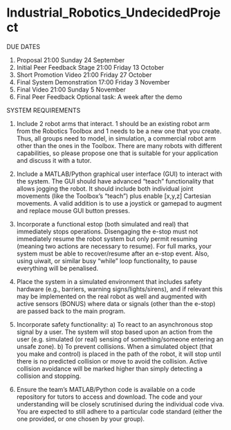 # Industrial_Robotics_UndecidedProject

DUE DATES
1) Proposal                        21:00 Sunday 24 September
2) Initial Peer Feedback Stage     21:00 Friday 13 October
3) Short Promotion Video           21:00 Friday 27 October
4) Final System Demonstration      17:00 Friday 3 November
5) Final Video                     21:00 Sunday 5 November
6) Final Peer Feedback Optional task: A week after the demo

SYSTEM REQUIREMENTS
1) Include 2 robot arms that interact. 1 should be an existing robot arm from the Robotics Toolbox and 1
needs to be a new one that you create. Thus, all groups need to model, in simulation, a commercial robot
arm other than the ones in the Toolbox. There are many robots with different capabilities, so please
propose one that is suitable for your application and discuss it with a tutor.

2) Include a MATLAB/Python graphical user interface (GUI) to interact with the system. The GUI should have
advanced “teach” functionality that allows jogging the robot. It should include both individual joint
movements (like the Toolbox’s “teach”) plus enable [x,y,z] Cartesian movements. A valid addition is to use
a joystick or gamepad to augment and replace mouse GUI button presses.

3) Incorporate a functional estop (both simulated and real) that immediately stops operations. Disengaging
the e-stop must not immediately resume the robot system but only permit resuming (meaning two actions
are necessary to resume). For full marks, your system must be able to recover/resume after an e-stop
event. Also, using uiwait, or similar busy “while” loop functionality, to pause everything will be penalised.

4) Place the system in a simulated environment that includes safety hardware (e.g., barriers, warning
signs/lights/sirens), and if relevant this may be implemented on the real robot as well and augmented with
active sensors (BONUS) where data or signals (other than the e-stop) are passed back to the main
program.

5) Incorporate safety functionality:
    a) To react to an asynchronous stop signal by a user. The system will stop based upon an action from the
    user (e.g. simulated (or real) sensing of something/someone entering an unsafe zone).
    b) To prevent collisions. When a simulated object (that you make and control) is placed in the path of the
    robot, it will stop until there is no predicted collision or move to avoid the collision. Active collision
    avoidance will be marked higher than simply detecting a collision and stopping.

6) Ensure the team’s MATLAB/Python code is available on a code repository for tutors to access and
download. The code and your understanding will be closely scrutinised during the individual code viva. You
are expected to still adhere to a particular code standard (either the one provided, or one chosen by your
group).
